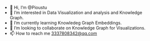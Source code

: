 - 👋 Hi, I’m @Pioustu
- 👀 I’m interested in Data Visualization and analysis and Knowledge Graph.
- 🌱 I’m currently learning Knowledeg Graph Embeddings.
- 💞️ I’m looking to collaborate on Knowledge Graph for Visualizations.
- 📫 How to reach me 3337808342@qq.com

<!---
Pioustu/Pioustu is a ✨ special ✨ repository because its `README.md` (this file) appears on your GitHub profile.
You can click the Preview link to take a look at your changes.
--->
